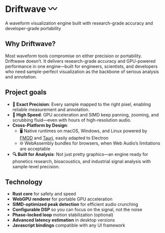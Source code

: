 # Driftwave 〰️

A waveform visualization engine built with research-grade accuracy and developer-grade portability

## Why Driftwave?

Most waveform tools compromise on either precision or portability. Driftwave doesn’t. It delivers research-grade accuracy and GPU-powered performance in one engine—built for engineers, scientists, and developers who need sample-perfect visualization as the backbone of serious analysis and annotation.

## Project goals

- **🎯 Exact Precision**: Every sample mapped to the right pixel, enabling reliable measurement and annotation.
- **🚀 High Speed**: GPU acceleration and SIMD keep panning, zooming, and scrubbing fluid—even with hours of high-resolution audio.
- **Cross-Platform by Design**:
  - 🖥️ Native runtimes on macOS, Windows, and Linux powered by [FMOD](https://www.fmod.com/) and [Tauri](https://v2.tauri.app/), easily adapted to Electron
  - 🌐 WebAssembly bundles for browsers, when Web Audio’s limitations are acceptable
- **🔍 Built for Analysis**: Not just pretty graphics—an engine ready for phonetics research, bioacoustics, and industrial signal analysis with sample-level precision.

## Technology

- **Rust core** for safety and speed
- **WebGPU renderer** for portable GPU acceleration
- **SIMD-optimized peak detection** for efficient audio crunching
- **Configurable DSP** so you can focus on the signal, not the noise
- **Phase-locked loop** motion stabilization (optional)
- **Advanced latency estimation** in desktop versions
- **Javascript bindings** compatible with any UI framework
